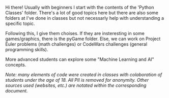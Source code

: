Hi there! Usually with beginners I start with the contents of the 'Python Classes' folder. There's a lot of good topics here but there are also some folders at I've done in classes but not necessarly help with understanding a specific topic.

Following this, I give them choises. If they are insteresting in some games/graphics, there is the pyGame folder. 
Else, we can work on Project Euler problems (math challenges) or CodeWars challenges (general programming skills).

More advanced students can explore some "Machine Learning and AI" concepts. 



*Note: many elements of code were created in classes with colaboration of students under the age of 18. All PII is removed for anonymity. Other sources used (websites, etc.) are notated within the corresponding document.*
